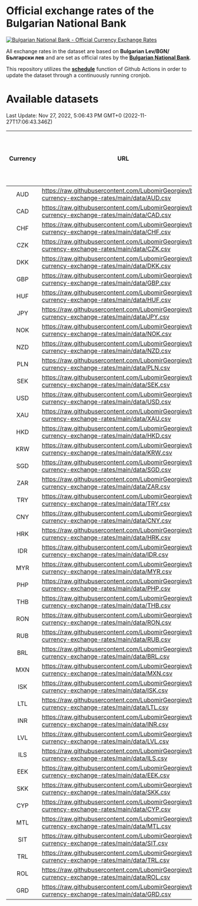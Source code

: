 # Official exchange rates of the Bulgarian National Bank

[![Bulgarian National Bank - Official Currency Exchange Rates](https://github.com/LubomirGeorgiev/bnb-currency-exchange-rates/actions/workflows/update-rates.yml/badge.svg?branch=main)](https://github.com/LubomirGeorgiev/bnb-currency-exchange-rates/actions/workflows/update-rates.yml)

All exchange rates in the dataset are based on **Bulgarian Lev/BGN/Български лев** and are set as official rates by the [**Bulgarian National Bank**](https://www.bnb.bg/Statistics/StExternalSector/StExchangeRates/StERForeignCurrencies/index.htm?toLang=_EN).

This repository utilizes the [**schedule**](https://docs.github.com/en/actions/reference/events-that-trigger-workflows) function of Github Actions in order to update the dataset through a continuously running cronjob.

# Available datasets

<!-- START LINKS (DO NOT EVER FU*ING DELETE THIS COMMENT FOR THE LOVE OF YOUR LIFE!!! IF YOU ARE CURIOS HOW IT WORKS, YOU CAN HAVE A LOOK AT ./src/updateReadme.ts) -->

Last Update: Nov 27, 2022, 5:06:43 PM GMT+0 (2022-11-27T17:06:43.346Z)

| Currency | URL                                                                                             | Number of records | Number of missing days that were filled in |
| :------: | ----------------------------------------------------------------------------------------------- | :---------------: | :----------------------------------------: |
|   AUD    | https://raw.githubusercontent.com/LubomirGeorgiev/bnb-currency-exchange-rates/main/data/AUD.csv |       8330        |                    2573                    |
|   CAD    | https://raw.githubusercontent.com/LubomirGeorgiev/bnb-currency-exchange-rates/main/data/CAD.csv |       8330        |                    2573                    |
|   CHF    | https://raw.githubusercontent.com/LubomirGeorgiev/bnb-currency-exchange-rates/main/data/CHF.csv |       8330        |                    2573                    |
|   CZK    | https://raw.githubusercontent.com/LubomirGeorgiev/bnb-currency-exchange-rates/main/data/CZK.csv |       8330        |                    2573                    |
|   DKK    | https://raw.githubusercontent.com/LubomirGeorgiev/bnb-currency-exchange-rates/main/data/DKK.csv |       8330        |                    2573                    |
|   GBP    | https://raw.githubusercontent.com/LubomirGeorgiev/bnb-currency-exchange-rates/main/data/GBP.csv |       8330        |                    2573                    |
|   HUF    | https://raw.githubusercontent.com/LubomirGeorgiev/bnb-currency-exchange-rates/main/data/HUF.csv |       8330        |                    2573                    |
|   JPY    | https://raw.githubusercontent.com/LubomirGeorgiev/bnb-currency-exchange-rates/main/data/JPY.csv |       8330        |                    2573                    |
|   NOK    | https://raw.githubusercontent.com/LubomirGeorgiev/bnb-currency-exchange-rates/main/data/NOK.csv |       8330        |                    2573                    |
|   NZD    | https://raw.githubusercontent.com/LubomirGeorgiev/bnb-currency-exchange-rates/main/data/NZD.csv |       8330        |                    2573                    |
|   PLN    | https://raw.githubusercontent.com/LubomirGeorgiev/bnb-currency-exchange-rates/main/data/PLN.csv |       8330        |                    2573                    |
|   SEK    | https://raw.githubusercontent.com/LubomirGeorgiev/bnb-currency-exchange-rates/main/data/SEK.csv |       8330        |                    2573                    |
|   USD    | https://raw.githubusercontent.com/LubomirGeorgiev/bnb-currency-exchange-rates/main/data/USD.csv |       8330        |                    2573                    |
|   XAU    | https://raw.githubusercontent.com/LubomirGeorgiev/bnb-currency-exchange-rates/main/data/XAU.csv |       8330        |                    2575                    |
|   HKD    | https://raw.githubusercontent.com/LubomirGeorgiev/bnb-currency-exchange-rates/main/data/HKD.csv |       8028        |                    2482                    |
|   KRW    | https://raw.githubusercontent.com/LubomirGeorgiev/bnb-currency-exchange-rates/main/data/KRW.csv |       8028        |                    2482                    |
|   SGD    | https://raw.githubusercontent.com/LubomirGeorgiev/bnb-currency-exchange-rates/main/data/SGD.csv |       8028        |                    2482                    |
|   ZAR    | https://raw.githubusercontent.com/LubomirGeorgiev/bnb-currency-exchange-rates/main/data/ZAR.csv |       8028        |                    2482                    |
|   TRY    | https://raw.githubusercontent.com/LubomirGeorgiev/bnb-currency-exchange-rates/main/data/TRY.csv |       6510        |                    2012                    |
|   CNY    | https://raw.githubusercontent.com/LubomirGeorgiev/bnb-currency-exchange-rates/main/data/CNY.csv |       6390        |                    1976                    |
|   HRK    | https://raw.githubusercontent.com/LubomirGeorgiev/bnb-currency-exchange-rates/main/data/HRK.csv |       6390        |                    1976                    |
|   IDR    | https://raw.githubusercontent.com/LubomirGeorgiev/bnb-currency-exchange-rates/main/data/IDR.csv |       6390        |                    1976                    |
|   MYR    | https://raw.githubusercontent.com/LubomirGeorgiev/bnb-currency-exchange-rates/main/data/MYR.csv |       6390        |                    1976                    |
|   PHP    | https://raw.githubusercontent.com/LubomirGeorgiev/bnb-currency-exchange-rates/main/data/PHP.csv |       6390        |                    1976                    |
|   THB    | https://raw.githubusercontent.com/LubomirGeorgiev/bnb-currency-exchange-rates/main/data/THB.csv |       6390        |                    1976                    |
|   RON    | https://raw.githubusercontent.com/LubomirGeorgiev/bnb-currency-exchange-rates/main/data/RON.csv |       6331        |                    1958                    |
|   RUB    | https://raw.githubusercontent.com/LubomirGeorgiev/bnb-currency-exchange-rates/main/data/RUB.csv |       6121        |                    1892                    |
|   BRL    | https://raw.githubusercontent.com/LubomirGeorgiev/bnb-currency-exchange-rates/main/data/BRL.csv |       5420        |                    1679                    |
|   MXN    | https://raw.githubusercontent.com/LubomirGeorgiev/bnb-currency-exchange-rates/main/data/MXN.csv |       5420        |                    1679                    |
|   ISK    | https://raw.githubusercontent.com/LubomirGeorgiev/bnb-currency-exchange-rates/main/data/ISK.csv |       5332        |                    1653                    |
|   LTL    | https://raw.githubusercontent.com/LubomirGeorgiev/bnb-currency-exchange-rates/main/data/LTL.csv |       5153        |                    1582                    |
|   INR    | https://raw.githubusercontent.com/LubomirGeorgiev/bnb-currency-exchange-rates/main/data/INR.csv |       5051        |                    1563                    |
|   LVL    | https://raw.githubusercontent.com/LubomirGeorgiev/bnb-currency-exchange-rates/main/data/LVL.csv |       4788        |                    1468                    |
|   ILS    | https://raw.githubusercontent.com/LubomirGeorgiev/bnb-currency-exchange-rates/main/data/ILS.csv |       4325        |                    1342                    |
|   EEK    | https://raw.githubusercontent.com/LubomirGeorgiev/bnb-currency-exchange-rates/main/data/EEK.csv |       4002        |                    1228                    |
|   SKK    | https://raw.githubusercontent.com/LubomirGeorgiev/bnb-currency-exchange-rates/main/data/SKK.csv |       2972        |                    914                     |
|   CYP    | https://raw.githubusercontent.com/LubomirGeorgiev/bnb-currency-exchange-rates/main/data/CYP.csv |       2906        |                    890                     |
|   MTL    | https://raw.githubusercontent.com/LubomirGeorgiev/bnb-currency-exchange-rates/main/data/MTL.csv |       2604        |                    799                     |
|   SIT    | https://raw.githubusercontent.com/LubomirGeorgiev/bnb-currency-exchange-rates/main/data/SIT.csv |       2544        |                    780                     |
|   TRL    | https://raw.githubusercontent.com/LubomirGeorgiev/bnb-currency-exchange-rates/main/data/TRL.csv |       1818        |                    559                     |
|   ROL    | https://raw.githubusercontent.com/LubomirGeorgiev/bnb-currency-exchange-rates/main/data/ROL.csv |       1697        |                    524                     |
|   GRD    | https://raw.githubusercontent.com/LubomirGeorgiev/bnb-currency-exchange-rates/main/data/GRD.csv |        361        |                    109                     |

<!-- END LINKS (DO NOT EVER FU*ING DELETE THIS COMMENT FOR THE LOVE OF YOUR LIFE!!! IF YOU ARE CURIOS HOW IT WORKS, YOU CAN HAVE A LOOK AT ./src/updateReadme.ts) -->
